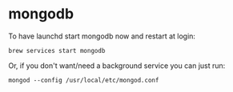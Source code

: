 # mongodb

To have launchd start mongodb now and restart at login:

    brew services start mongodb

Or, if you don't want/need a background service you can just run:

    mongod --config /usr/local/etc/mongod.conf
